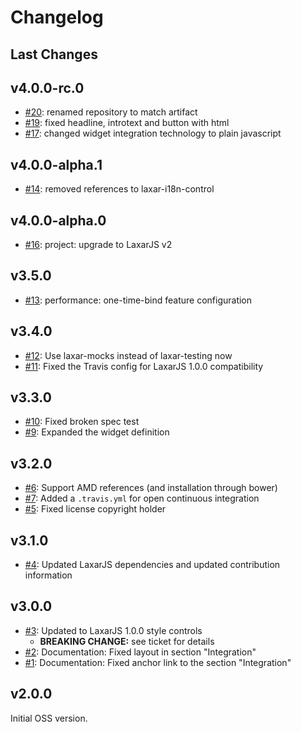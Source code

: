 # Changelog

## Last Changes


## v4.0.0-rc.0

- [#20](https://github.com/LaxarJS/laxar-headline-widget/issues/20): renamed repository to match artifact
- [#19](https://github.com/LaxarJS/laxar-headline-widget/issues/19): fixed headline, introtext and button with html
- [#17](https://github.com/LaxarJS/laxar-headline-widget/issues/17): changed widget integration technology to plain javascript


## v4.0.0-alpha.1

- [#14](https://github.com/LaxarJS/laxar-headline-widget/issues/14): removed references to laxar-i18n-control


## v4.0.0-alpha.0

- [#16](https://github.com/LaxarJS/laxar-headline-widget/issues/16): project: upgrade to LaxarJS v2


## v3.5.0

- [#13](https://github.com/LaxarJS/laxar-headline-widget/issues/13): performance: one-time-bind feature configuration


## v3.4.0

- [#12](https://github.com/LaxarJS/laxar-headline-widget/issues/12): Use laxar-mocks instead of laxar-testing now
- [#11](https://github.com/LaxarJS/laxar-headline-widget/issues/11): Fixed the Travis config for LaxarJS 1.0.0 compatibility


## v3.3.0

- [#10](https://github.com/LaxarJS/laxar-headline-widget/issues/10): Fixed broken spec test
- [#9](https://github.com/LaxarJS/laxar-headline-widget/issues/9): Expanded the widget definition


## v3.2.0

- [#6](https://github.com/LaxarJS/laxar-headline-widget/issues/6): Support AMD references (and installation through bower)
- [#7](https://github.com/LaxarJS/laxar-headline-widget/issues/7): Added a `.travis.yml` for open continuous integration
- [#5](https://github.com/LaxarJS/laxar-headline-widget/issues/5): Fixed license copyright holder


## v3.1.0

- [#4](https://github.com/LaxarJS/laxar-headline-widget/issues/4): Updated LaxarJS dependencies and updated contribution information


## v3.0.0

- [#3](https://github.com/LaxarJS/laxar-headline-widget/issues/3): Updated to LaxarJS 1.0.0 style controls
    + **BREAKING CHANGE:** see ticket for details
- [#2](https://github.com/LaxarJS/laxar-headline-widget/issues/2): Documentation: Fixed layout in section "Integration"
- [#1](https://github.com/LaxarJS/laxar-headline-widget/issues/1): Documentation: Fixed anchor link to the section "Integration"


## v2.0.0

Initial OSS version.
